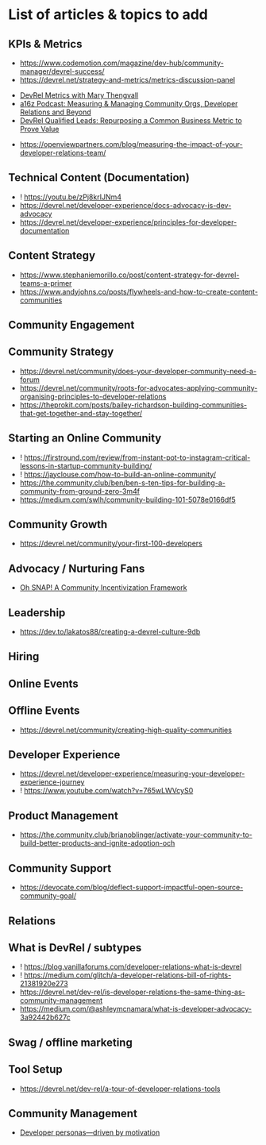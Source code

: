 # List of articles &amp; topics to add

## KPIs &amp; Metrics
- https://www.codemotion.com/magazine/dev-hub/community-manager/devrel-success/
- https://devrel.net/strategy-and-metrics/metrics-discussion-panel
* [DevRel Metrics with Mary Thengvall](https://podcast.chaoss.community/18)
* [a16z Podcast: Measuring & Managing Community Orgs, Developer Relations and Beyond](https://a16z.com/2020/08/30/community-developer-relations-measurement-leadership-alignment-best-practices-success/)
* [DevRel Qualified Leads: Repurposing a Common Business Metric to Prove Value](https://www.marythengvall.com/blog/2019/12/14/devrel-qualified-leads-repurposing-a-common-business-metrics-to-prove-value)
- https://openviewpartners.com/blog/measuring-the-impact-of-your-developer-relations-team/

## Technical Content (Documentation)
- ! https://youtu.be/zPj8krIJNm4
- https://devrel.net/developer-experience/docs-advocacy-is-dev-advocacy
- https://devrel.net/developer-experience/principles-for-developer-documentation

## Content Strategy
- https://www.stephaniemorillo.co/post/content-strategy-for-devrel-teams-a-primer
- https://www.andyjohns.co/posts/flywheels-and-how-to-create-content-communities

## Community Engagement

## Community Strategy
- https://devrel.net/community/does-your-developer-community-need-a-forum
- https://devrel.net/community/roots-for-advocates-applying-community-organising-principles-to-developer-relations
- https://theprokit.com/posts/bailey-richardson-building-communities-that-get-together-and-stay-together/

## Starting an Online Community
- ! https://firstround.com/review/from-instant-pot-to-instagram-critical-lessons-in-startup-community-building/
- ! https://jayclouse.com/how-to-build-an-online-community/
- https://the.community.club/ben/ben-s-ten-tips-for-building-a-community-from-ground-zero-3m4f
- https://medium.com/swlh/community-building-101-5078e0166df5<Paste>

## Community Growth
- https://devrel.net/community/your-first-100-developers

## Advocacy / Nurturing Fans
* [Oh SNAP! A Community Incentivization Framework](https://hollyfirestone.medium.com/oh-snap-d0dfad89e79f)

## Leadership
- https://dev.to/lakatos88/creating-a-devrel-culture-9db

## Hiring

## Online Events

## Offline Events
- https://devrel.net/community/creating-high-quality-communities

## Developer Experience
- https://devrel.net/developer-experience/measuring-your-developer-experience-journey
- ! https://www.youtube.com/watch?v=765wLWVcyS0

## Product Management
- https://the.community.club/brianoblinger/activate-your-community-to-build-better-products-and-ignite-adoption-och

## Community Support
- https://devocate.com/blog/deflect-support-impactful-open-source-community-goal/

## Relations

## What is DevRel / subtypes
- ! https://blog.vanillaforums.com/developer-relations-what-is-devrel
- ! https://medium.com/glitch/a-developer-relations-bill-of-rights-21381920e273
- https://devrel.net/dev-rel/is-developer-relations-the-same-thing-as-community-management
- https://medium.com/@ashleymcnamara/what-is-developer-advocacy-3a92442b627c

## Swag / offline marketing

## Tool Setup
- https://devrel.net/dev-rel/a-tour-of-developer-relations-tools

## Community Management
* [Developer personas—driven by motivation](https://devocate.com/blog/developer-intel/developer-personas-driven-by-motivation)
